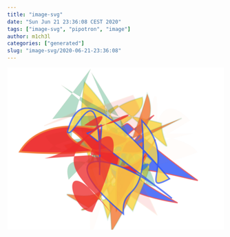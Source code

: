 ```yaml
---
title: "image-svg"
date: "Sun Jun 21 23:36:08 CEST 2020"
tags: ["image-svg", "pipotron", "image"]
author: m1ch3l
categories: ["generated"]
slug: "image-svg/2020-06-21-23:36:08"
---
```


![](image.svg)
